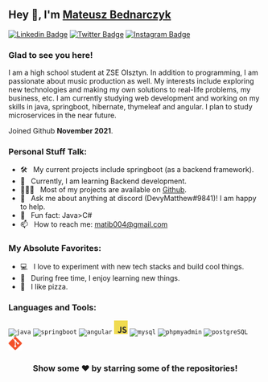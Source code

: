 ## Hey 👋, I'm [Mateusz Bednarczyk](https://github.com/MateuszBednarczyk)

[![Linkedin Badge](https://img.shields.io/badge/-LinkedIn-0e76a8?style=flat-square&logo=Linkedin&logoColor=white)](https://www.linkedin.com/in/mateusz-bednarczyk-497a29227/)
[![Twitter Badge](https://img.shields.io/badge/-Twitter-00acee?style=flat-square&logo=Twitter&logoColor=white)](https://twitter.com/DevyMatthew)
[![Instagram Badge](https://img.shields.io/badge/-Instagram-e4405f?style=flat-square&logo=Instagram&logoColor=white)](https://www.instagram.com/mati_bednarczyk/)

### Glad to see you here! &nbsp;

I am a high school student at ZSE Olsztyn. In addition to programming, I am passionate about music production as well. My interests include exploring new technologies and making my own solutions to real-life problems, my business, etc.  I am currently studying web development and working on my skills in java, springboot, hibernate, thymeleaf and angular. I plan to study microservices in the near future.

Joined Github **November 2021**.

### Personal Stuff Talk:

- 🛠 &nbsp; My current projects include springboot (as a backend framework).
- 🚀 &nbsp; Currently, I am learning Backend development.
- 👨🏻‍💻 &nbsp; Most of my projects are available on [Github](https://github.com/MateuszBednarczyk).
- 💬 &nbsp; Ask me about anything at discord (DevyMatthew#9841)! I am happy to help.
- 👾 &nbsp; Fun fact: Java>C#
- 📫 &nbsp; How to reach me: matib004@gmail.com

### My Absolute Favorites:

- 💻 &nbsp; I love to experiment with new tech stacks and build cool things.
- 📰 &nbsp; During free time, I enjoy learning new things. 
- 🍕 &nbsp; I like pizza.

### Languages and Tools:

<code><img height="27" src="http://codecouple.pl/wp-content/uploads/2017/02/java-logo.png" alt="java"></code>
<code><img height="27" src="https://miro.medium.com/max/856/1*O68LbDvD5Dcsnez73M7v4Q.png" alt="springboot"></code>
<code><img height="27" src="https://upload.wikimedia.org/wikipedia/commons/thumb/c/cf/Angular_full_color_logo.svg/800px-Angular_full_color_logo.svg.png" alt="angular"></code>
<code><img height="27" src="https://raw.githubusercontent.com/github/explore/80688e429a7d4ef2fca1e82350fe8e3517d3494d/topics/javascript/javascript.png" alt="javascript"></code>
<code><img height="27" src="https://cdn.liveagent.com/app/uploads/2020/11/MySQL-Logo.png" alt="mysql"></code>
<code><img height="27" src="https://upload.wikimedia.org/wikipedia/commons/thumb/4/4f/PhpMyAdmin_logo.svg/2560px-PhpMyAdmin_logo.svg.png" alt="phpmyadmin"></code>
<code><img height="27" src="https://wiki.postgresql.org/wiki/File:PostgreSQL_logo.3colors.svg" alt="postgreSQL"></code>
<code><img height="27" src="https://raw.githubusercontent.com/devicons/devicon/master/icons/git/git-original.svg" alt="git"></code>

<div align="center">

### Show some ❤️ by starring some of the repositories!

</div>



